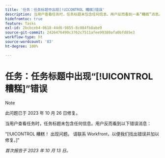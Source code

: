 ```yaml
---
title: '任务：任务标题中出现[!UICONTROL 糟糕]错误'
description: 当用户查看任务时，任务标题未包含任何信息。用户反而看到一条“糟糕”消息。
hidefromtoc: true
feature: Tasks
exl-id: 2bcbceb4-0618-44d6-9855-8c084fb8abe9
source-git-commit: 2426476490c3762c7511afee99380afa0bfd85e3
workflow-type: ht
source-wordcount: '83'
ht-degree: 100%

---
```


# 任务：任务标题中出现“[!UICONTROL 糟糕]”错误

>[!NOTE]
>
>此问题已于 2023 年 10 月 26 日修复。

当用户查看任务时，任务标题未包含任何信息。用户反而看到以下错误消息：

“[!UICONTROL 糟糕！ 出现问题。 请联系 Workfront，以便我们找出错误并加以修复。]”


_首次报告于 2023 年 10 月 13 日。_
